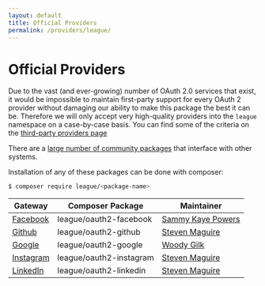 ```yaml
---
layout: default
title: Official Providers
permalink: /providers/league/
---
```


Official Providers
===============================

Due to the vast (and ever-growing) number of OAuth 2.0 services that exist, it would be impossible to maintain first-party
support for every OAuth 2 provider without damaging our ability to make this package the best it can be. Therefore we will only accept
very high-quality providers into the `league` namespace on a case-by-case basis. You can find some of the criteria on the 
[third-party providers page](/docs/providers/thirdparty.md)

There are a [large number of community packages](/docs/providers/thirdparty.md) that interface with other systems.

Installation of any of these packages can be done with composer:

~~~ bash
$ composer require league/<package-name>
~~~

Gateway | Composer Package | Maintainer
--- | --- | ---
[Facebook](https://github.com/thephpleague/oauth2-facebook) | league/oauth2-facebook | [Sammy Kaye Powers](https://github.com/sammyk)
[Github](https://github.com/thephpleague/oauth2-github) | league/oauth2-github | [Steven Maguire](https://github.com/stevenmaguire)
[Google](https://github.com/thephpleague/oauth2-google) | league/oauth2-google | [Woody Gilk](https://github.com/shadowhand)
[Instagram](https://github.com/thephpleague/oauth2-instagram) | league/oauth2-instagram | [Steven Maguire](https://github.com/stevenmaguire)
[LinkedIn](https://github.com/thephpleague/oauth2-linkedin) | league/oauth2-linkedin | [Steven Maguire](https://github.com/stevenmaguire)
